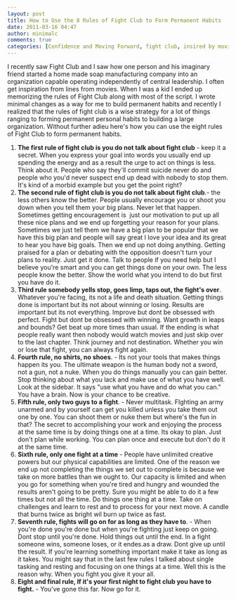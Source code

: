 ```yaml
---
layout: post
title: How to Use the 8 Rules of Fight Club to Form Permanent Habits
date: 2011-03-16 04:47
author: minimalc
comments: true
categories: [Confidence and Moving Forward, fight club, insired by movies, rules, rules of fight club]
---
```

<div>I recently saw Fight Club and I saw how one person and his imaginary friend started a home made soap manufacturing company into an organization capable operating independently of central leadership. I often get inspiration from lines from movies. When I was a kid I ended up memorizing the rules of Fight Club along with most of the script. I wrote minimal changes as a way for me to build permanent habits and recently I realized that the rules of fight club is a wise strategy for a lot of things ranging to forming permanent personal habits to building a large organization. Without further adieu here's how you can use the eight rules of Fight Club to form permanent habits.&nbsp;

</div>
<div>
<ol>
	<li><strong>The first rule of fight club is you do not talk about fight club</strong> - keep it a secret. When you express your goal into words you usually end up spending the energy and as a result the urge to act on things is less. Think about it. People who say they'll commit suicide never do and people who you'd never suspect end up dead with nobody to stop them. It's kind of a morbid example but you get the point right?</li>
	<li><strong>The second rule of fight club is you do not talk about fight club</strong>.- the less others know the better. People usually encourage you or shoot you down when you tell them your big plans. Never let that happen. Sometimes getting encouragement is  just our motivation to put up all these nice plans and we end up forgetting your reason for your plans. Sometimes we just tell them we have a big plan to be popular that we have this big plan and people will say great I love your idea and its great to hear you have big goals. Then we end up not doing anything. Getting praised for a plan or debating with the opposition doesn't turn your plans to reality. Just get it done. Talk to people if you need help but I believe you're smart and you can get things done on your own. The less people know the better. Show the world what you intend to do but first you have do it.</li>
	<li><strong>Third rule somebody yells stop, goes limp, taps out, the fight's over</strong>. Whatever you're facing, its not a life and death situation. Getting things done is important but its not about winning or losing. Results are important but its not everything. Improve but dont be obsessed with perfect. Fight but dont be obsessed with winning. Want growth in leaps and bounds? Get beat up more times than usual. If the ending is what people really want then nobody would watch movies and just skip over to the last chapter. Think journey and not destination. Whether you win or lose that fight, you can always fight again.</li>
	<li><strong>Fourth rule, no shirts, no shoes</strong>. - Its not your tools that makes things happen its you. The ultimate weapon is the human body not a sword, not a gun, not a nuke. When you do things manually you can gain better. Stop thinking about what you lack and make use of what you have well. Look at the sidebar. It says "use what you have and do what you can." You have a brain. Now is your chance to be creative.</li>
	<li><strong>Fifth rule, only two guys to a fight</strong>. - Never multitask. FIghting an army unarmed and by yourself can get you killed unless you take them out one by one. You can shoot them or nuke them but where's the fun in that? The secret to accomplishing your work and enjoying the process at the same time is by doing things one at a time. Its okay to plan. Just don't plan while working. You can plan once and execute but don't do it at the same time.</li>
	<li><strong>Sixth rule, only one fight at a time</strong> - People have unlimited creative powers but our physical capabilities are limited. One of the reason we end up not completing the things we set out to complete is because we take on more battles than we ought to. Our capacity is limited and when you go for something when you're tired and hungry and wounded the results aren't going to be pretty. Sure you might be able to do it a few times but not all the time. Do things one thing at a time. Take on challenges and learn to rest and to process for your next move. A candle that burns twice as bright wil burn up twice as fast.</li>
	<li><strong>Seventh rule, fights will go on for as long as they have to</strong>. - When you're done you're done but when you're fighting just keep on going. Dont stop until you're done. Hold things out until the end. In a fight someone wins, someone loses, or it endes.as a draw. Dont give up until the result. If you're learning something important make it take as long as it takes. You might say that in the last few rules I talked about single tasking and resting and focusing on one things at a time. Well this is the reason why. When you fight you give it your all.</li>
	<li><strong>Eight and final rule, If it's your first night to fight club you have to fight.</strong> - You've gone this far. Now go for it.</li>
</ol>
</div>
&nbsp;
